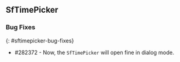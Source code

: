 ## SfTimePicker

### Bug Fixes
{: #sftimepicker-bug-fixes}

* \#282372 - Now, the `SfTimePicker` will open fine in dialog mode.